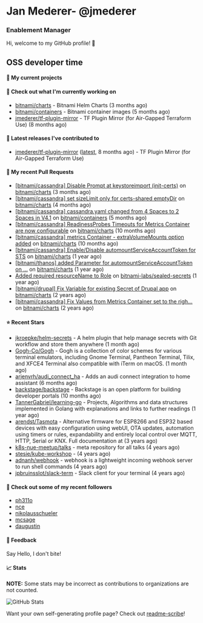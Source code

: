 # Jan Mederer- @jmederer
### Enablement Manager

Hi, welcome to my GitHub profile! 👋

## OSS developer time

#### 🌱 My current projects

#### 👷 Check out what I'm currently working on

- [bitnami/charts](https://github.com/bitnami/charts) - Bitnami Helm Charts (3 months ago)
- [bitnami/containers](https://github.com/bitnami/containers) - Bitnami container images (5 months ago)
- [jmederer/tf-plugin-mirror](https://github.com/jmederer/tf-plugin-mirror) - TF Plugin Mirror (for Air-Gapped Terraform Use)  (8 months ago)

#### 🔭 Latest releases I've contributed to

- [jmederer/tf-plugin-mirror](https://github.com/jmederer/tf-plugin-mirror) ([latest](https://github.com/jmederer/tf-plugin-mirror/releases/tag/latest), 8 months ago) - TF Plugin Mirror (for Air-Gapped Terraform Use) 

#### 🔨 My recent Pull Requests

- [[bitnami/cassandra] Disable Prompt at keystoreimport (init-certs)](https://github.com/bitnami/charts/pull/15803) on [bitnami/charts](https://github.com/bitnami/charts) (3 months ago)
- [[bitnami/cassandra] set sizeLimit only for certs-shared emptyDir](https://github.com/bitnami/charts/pull/15315) on [bitnami/charts](https://github.com/bitnami/charts) (4 months ago)
- [[bitnami/cassandra] cassandra.yaml changed from 4 Spaces to 2 Spaces in V4.1](https://github.com/bitnami/containers/pull/21215) on [bitnami/containers](https://github.com/bitnami/containers) (5 months ago)
- [[bitnami/cassandra] ReadinessProbes Timeouts for Metrics Container are now configurable](https://github.com/bitnami/charts/pull/12351) on [bitnami/charts](https://github.com/bitnami/charts) (10 months ago)
- [[bitnami/cassandra] metrics Container - extraVolumeMounts option added](https://github.com/bitnami/charts/pull/12231) on [bitnami/charts](https://github.com/bitnami/charts) (10 months ago)
- [[bitnami/cassandra] Enable/Disable automountServiceAccountToken for STS](https://github.com/bitnami/charts/pull/9661) on [bitnami/charts](https://github.com/bitnami/charts) (1 year ago)
- [[bitnami/thanos] added Parameter for automountServiceAccountToken on …](https://github.com/bitnami/charts/pull/9590) on [bitnami/charts](https://github.com/bitnami/charts) (1 year ago)
- [Added required resourceName to Role](https://github.com/bitnami-labs/sealed-secrets/pull/745) on [bitnami-labs/sealed-secrets](https://github.com/bitnami-labs/sealed-secrets) (1 year ago)
- [[bitnami/drupal] Fix Variable for existing Secret of Drupal app](https://github.com/bitnami/charts/pull/7409) on [bitnami/charts](https://github.com/bitnami/charts) (2 years ago)
- [[bitnami/cassandra] Fix Values from Metrics Container set to the righ…](https://github.com/bitnami/charts/pull/5957) on [bitnami/charts](https://github.com/bitnami/charts) (2 years ago)

#### ⭐ Recent Stars

- [jkroepke/helm-secrets](https://github.com/jkroepke/helm-secrets) - A helm plugin that help manage secrets with Git workflow and store them anywhere (1 month ago)
- [Gogh-Co/Gogh](https://github.com/Gogh-Co/Gogh) - Gogh is a collection of color schemes for various terminal emulators, including Gnome Terminal, Pantheon Terminal, Tilix, and XFCE4 Terminal also compatible with iTerm on macOS. (1 month ago)
- [arjenvrh/audi_connect_ha](https://github.com/arjenvrh/audi_connect_ha) - Adds an audi connect integration to home assistant (6 months ago)
- [backstage/backstage](https://github.com/backstage/backstage) - Backstage is an open platform for building developer portals (10 months ago)
- [TannerGabriel/learning-go](https://github.com/TannerGabriel/learning-go) - Projects, Algorithms and data structures implemented in Golang with explanations and links to further readings (1 year ago)
- [arendst/Tasmota](https://github.com/arendst/Tasmota) - Alternative firmware for ESP8266 and ESP32 based devices with easy configuration using webUI, OTA updates, automation using timers or rules, expandability and entirely local control over MQTT, HTTP, Serial or KNX. Full documentation at (3 years ago)
- [k8s-nue-meetup/talks](https://github.com/k8s-nue-meetup/talks) - meta repository for all talks (4 years ago)
- [stesie/kube-workshop](https://github.com/stesie/kube-workshop) -  (4 years ago)
- [adnanh/webhook](https://github.com/adnanh/webhook) - webhook is a lightweight incoming webhook server to run shell commands (4 years ago)
- [jpbruinsslot/slack-term](https://github.com/jpbruinsslot/slack-term) - Slack client for your terminal (4 years ago)

#### 👯 Check out some of my recent followers

- [ph311o](https://github.com/ph311o)
- [nce](https://github.com/nce)
- [nikolausschueler](https://github.com/nikolausschueler)
- [mcsage](https://github.com/mcsage)
- [daugustin](https://github.com/daugustin)

#### 💬 Feedback

Say Hello, I don't bite!

#### 📈 Stats

**NOTE:** Some stats may be incorrect as contributions to organizations
are not counted.

![GitHub Stats](https://github-readme-stats.vercel.app/api?username=jmederer&count_private=false&theme=tokyonight&show_icons=true)

Want your own self-generating profile page? Check out [readme-scribe](https://github.com/muesli/readme-scribe)!
